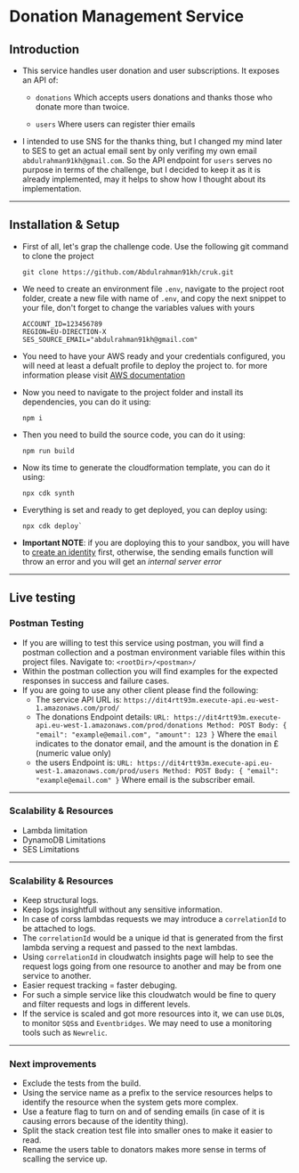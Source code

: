 # Donation Management Service
  
## Introduction

- This service handles user donation and user subscriptions. It exposes an API of:

  -  `donations` Which accepts users donations and thanks those who donate more than twoice.

  -  `users` Where users can register thier emails

- I intended to use SNS for the thanks thing, but I changed my mind later to SES to get an actual email sent by only verifing my own email `abdulrahman91kh@gmail.com`. So the API endpoint for `users` serves no purpose in terms of the challenge, but I decided to keep it as it is already implemented, may it helps to show how I thought about its implementation.

---

## Installation & Setup

- First of all, let's grap the challenge code. Use the following git command to clone the project
    ```
    git clone https://github.com/Abdulrahman91kh/cruk.git
    ```
- We need to create an environment file `.env`, navigate to the project root folder, create a new file with name of `.env`, and copy the next snippet to your file, don't forget to change the variables values with yours
    ```
    ACCOUNT_ID=123456789
    REGION=EU-DIRECTION-X
    SES_SOURCE_EMAIL="abdulrahman91kh@gmail.com"
    ```
- You need to have your AWS ready and your credentials configured, you will need at least a defualt profile to deploy the project to. for more information please visit [AWS documentation](https://docs.aws.amazon.com/cli/latest/userguide/cli-configure-files.html)
- Now you need to navigate to the project folder and install its dependencies, you can do it using:
    ```
    npm i
    ```
- Then you need to build the source code, you can do it using:
    ```
    npm run build
    ```
- Now its time to generate the cloudformation template, you can do it using:
    ```
    npx cdk synth
    ```
- Everything is set and ready to get deployed, you can deploy using:
    ```
    npx cdk deploy`
    ```

- **Important NOTE**: if you are doploying this to your sandbox, you will have to [create an identity](https://docs.aws.amazon.com/ses/latest/dg/creating-identities.html) first, otherwise, the sending emails function will throw an error and you will get an *internal server error*
---

## Live testing
### Postman Testing
- If you are willing to test this service using postman, you will find a postman collection and a postman environment variable files within this project files. Navigate to: `<rootDir>/<postman>/`
- Within the postman collection you will find examples for the expected responses in success and failure cases.
- If you are going to use any other client please find the following:
  - The service API URL is:
	    ```
	    https://dit4rtt93m.execute-api.eu-west-1.amazonaws.com/prod/
	    ``` 
  - The donations Endpoint details: 
        ```
	    URL: https://dit4rtt93m.execute-api.eu-west-1.amazonaws.com/prod/donations
        Method: POST
        Body: {
            "email": "example@email.com",
            "amount": 123
        }
	    ```
    Where the `email` indicates to the donator email, and the amount is the donation in £ (numeric value only)
  - the users Endpoint is: 
        ```
	    URL: https://dit4rtt93m.execute-api.eu-west-1.amazonaws.com/prod/users
        Method: POST
        Body: {
            "email": "example@email.com"
        }
	    ```
    Where email is the subscriber email.

---

### Scalability & Resources
- Lambda limitation
- DynamoDB Limitations
- SES Limitations

---

### Scalability & Resources
- Keep structural logs.
- Keep logs insightfull without any sensitive information.
- In case of corss lambdas requests we may introduce a `correlationId` to be attached to logs.
- The `correlationId` would be a unique id that is generated from the first lambda serving a request and passed to the next lambdas.
- Using `correlationId` in cloudwatch insights page will help to see the request logs going from one resource to another and may be from one service to another.
- Easier request tracking = faster debuging.
- For such a simple service like this cloudwatch would be fine to query and filter requests and logs in different levels.
- If the service is scaled and got more resources into it, we can use `DLQ`s, to monitor `SQS`s and `Eventbridges`. We may need to use a monitoring tools such as `Newrelic`.

---

### Next improvements
- Exclude the tests from the build.
- Using the service name as a prefix to the service resources helps to identify the resource when the system gets more complex.
- Use a feature flag to turn on and of sending emails (in case of it is causing errors because of the identity thing).
- Split the stack creation test file into smaller ones to make it easier to read.
- Rename the users table to donators makes more sense in terms of scalling the service up.

